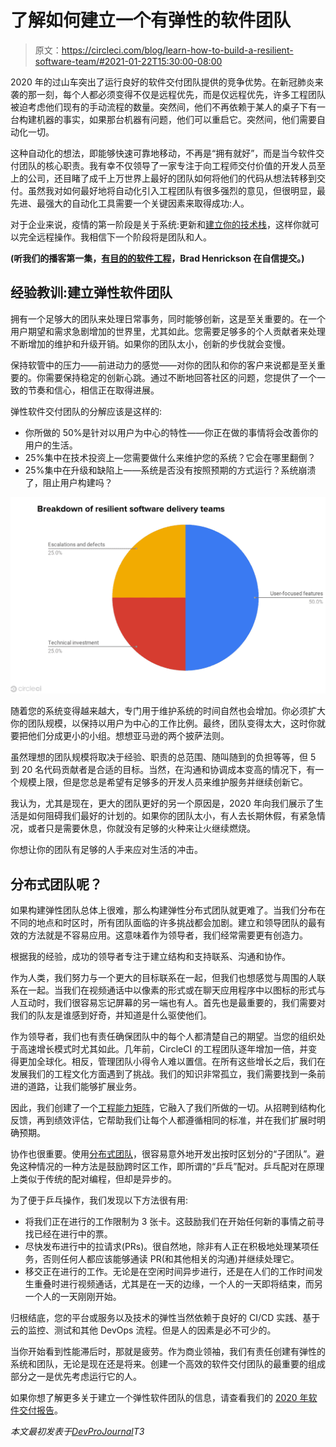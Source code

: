 # 了解如何建立一个有弹性的软件团队

> 原文：<https://circleci.com/blog/learn-how-to-build-a-resilient-software-team/#2021-01-22T15:30:00-08:00>

2020 年的过山车突出了运行良好的软件交付团队提供的竞争优势。在新冠肺炎来袭的那一刻，每个人都必须变得不仅是远程优先，而是仅远程优先，许多工程团队被迫考虑他们现有的手动流程的数量。突然间，他们不再依赖于某人的桌子下有一台构建机器的事实，如果那台机器有问题，他们可以重启它。突然间，他们需要自动化一切。

这种自动化的想法，即能够快速可靠地移动，不再是“拥有就好”，而是当今软件交付团队的核心职责。我有幸不仅领导了一家专注于向工程师交付价值的开发人员至上的公司，还目睹了成千上万世界上最好的团队如何将他们的代码从想法转移到交付。虽然我对如何最好地将自动化引入工程团队有很多强烈的意见，但很明显，最先进、最强大的自动化工具需要一个关键因素来取得成功:人。

对于企业来说，疫情的第一阶段是关于系统:更新和[建立你的技术栈](https://circleci.com/blog/rise-above-your-competitors-with-ci-cd-a-q-a-with-jim-rose-and-cack-wilhelm/)，这样你就可以完全远程操作。我相信下一个阶段将是团队和人。

**(听我们的播客第一集，[有目的的软件工程](https://www.youtube.com/watch?v=XMnNKjzfxm0)，Brad Henrickson 在自信提交。)**

## 经验教训:建立弹性软件团队

拥有一个足够大的团队来处理日常事务，同时能够创新，这是至关重要的。在一个用户期望和需求急剧增加的世界里，尤其如此。您需要足够多的个人贡献者来处理不断增加的维护和升级开销。如果你的团队太小，创新的步伐就会变慢。

保持软管中的压力——前进动力的感觉——对你的团队和你的客户来说都是至关重要的。你需要保持稳定的创新心跳。通过不断地回答社区的问题，您提供了一个一致的节奏和信心，相信正在取得进展。

弹性软件交付团队的分解应该是这样的:

*   你所做的 50%是针对以用户为中心的特性——你正在做的事情将会改善你的用户的生活。
*   25%集中在技术投资上—您需要做什么来维护您的系统？它会在哪里翻倒？
*   25%集中在升级和缺陷上——系统是否没有按照预期的方式运行？系统崩溃了，阻止用户构建吗？

![2021-01-22_resilient-teams.png](img/5c90cdb2e9b2659bab7d1c8cd6aa4a71.png)

随着您的系统变得越来越大，专门用于维护系统的时间自然也会增加。你必须扩大你的团队规模，以保持以用户为中心的工作比例。最终，团队变得太大，这时你就要把他们分成更小的小组。想想亚马逊的两个披萨法则。

虽然理想的团队规模将取决于经验、职责的总范围、随叫随到的负担等等，但 5 到 20 名代码贡献者是合适的目标。当然，在沟通和协调成本变高的情况下，有一个规模上限，但是您总是希望有足够多的开发人员来维护服务并继续创新它。

我认为，尤其是现在，更大的团队更好的另一个原因是，2020 年向我们展示了生活是如何阻碍我们最好的计划的。如果你的团队太小，有人去长期休假，有紧急情况，或者只是需要休息，你就没有足够的火种来让火继续燃烧。

你想让你的团队有足够的人手来应对生活的冲击。

## 分布式团队呢？

如果构建弹性团队总体上很难，那么构建弹性分布式团队就更难了。当我们分布在不同的地点和时区时，所有团队面临的许多挑战都会加剧。建立和领导团队的最有效的方法就是不容易应用。这意味着作为领导者，我们经常需要更有创造力。

根据我的经验，成功的领导者专注于建立结构和支持联系、沟通和协作。

作为人类，我们努力与一个更大的目标联系在一起，但我们也想感觉与周围的人联系在一起。当我们在视频通话中以像素的形式或在聊天应用程序中以图标的形式与人互动时，我们很容易忘记屏幕的另一端也有人。首先也是最重要的，我们需要对我们的队友是谁感到好奇，并知道是什么驱使他们。

作为领导者，我们也有责任确保团队中的每个人都清楚自己的期望。当您的组织处于高速增长模式时尤其如此。几年前，CircleCI 的工程团队逐年增加一倍，并变得更加全球化。相反，管理团队小得令人难以置信。在所有这些增长之后，我们在发展我们的工程文化方面遇到了挑战。我们的知识非常孤立，我们需要找到一条前进的道路，让我们能够扩展业务。

因此，我们创建了一个[工程能力矩阵](https://circleci.com/blog/7-steps-to-building-an-engineering-competency-matrix/)，它融入了我们所做的一切。从招聘到结构化反馈，再到绩效评估，它帮助我们让每个人都遵循相同的标准，并在我们扩展时明确预期。

协作也很重要。使用[分布式团队](https://circleci.com/blog/building-strong-distributed-teams-one-pixel-at-a-time/)，很容易意外地开发出按时区划分的“子团队”。避免这种情况的一种方法是鼓励跨时区工作，即所谓的“乒乓”配对。乒乓配对在原理上类似于传统的配对编程，但却是异步的。

为了便于乒乓操作，我们发现以下方法很有用:

*   将我们正在进行的工作限制为 3 张卡。这鼓励我们在开始任何新的事情之前寻找已经在进行中的票。
*   尽快发布进行中的拉请求(PRs)。很自然地，除非有人正在积极地处理某项任务，否则任何人都应该能够通读 PR(和其他相关的沟通)并继续处理它。
*   移交正在进行的工作。无论是在空闲时间异步进行，还是在人们的工作时间发生重叠时进行视频通话，尤其是在一天的边缘，一个人的一天即将结束，而另一个人的一天刚刚开始。

归根结底，您的平台或服务以及技术的弹性当然依赖于良好的 CI/CD 实践、基于云的监控、测试和其他 DevOps 流程。但是人的因素是必不可少的。

当你开始看到性能滞后时，那就是疲劳。作为商业领袖，我们有责任创建有弹性的系统和团队，无论是现在还是将来。创建一个高效的软件交付团队的最重要的组成部分之一是优先考虑运行它的人。

如果你想了解更多关于建立一个弹性软件团队的信息，请查看我们的 [2020 年软件交付报告](https://circleci.com/resources/2020-state-of-software-delivery/)。

*本文最初发表于[DevProJournal](https://www.devprojournal.com/software-development-trends/learn-how-to-build-a-resilient-software-team/)T3*